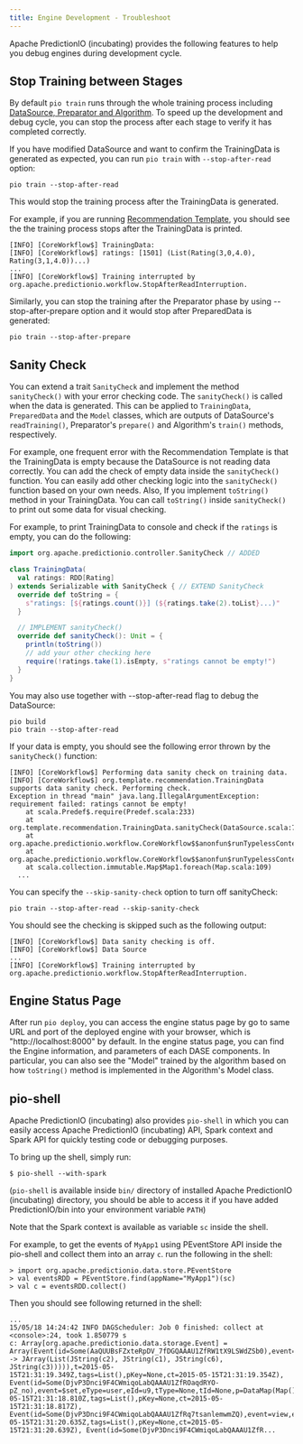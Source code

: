 ```yaml
---
title: Engine Development - Troubleshoot
---
```


<!--
Licensed to the Apache Software Foundation (ASF) under one or more
contributor license agreements.  See the NOTICE file distributed with
this work for additional information regarding copyright ownership.
The ASF licenses this file to You under the Apache License, Version 2.0
(the "License"); you may not use this file except in compliance with
the License.  You may obtain a copy of the License at

    http://www.apache.org/licenses/LICENSE-2.0

Unless required by applicable law or agreed to in writing, software
distributed under the License is distributed on an "AS IS" BASIS,
WITHOUT WARRANTIES OR CONDITIONS OF ANY KIND, either express or implied.
See the License for the specific language governing permissions and
limitations under the License.
-->

Apache PredictionIO (incubating) provides the following features to help you
debug engines during development cycle.

## Stop Training between Stages

By default `pio train` runs through the whole training process including
[DataSource, Preparator and Algorithm](/templates/recommendation/dase/). To
speed up the development and debug cycle, you can stop the process after each
stage to verify it has completed correctly.

If you have modified DataSource and want to confirm the TrainingData is
generated as expected, you can run `pio train` with `--stop-after-read` option:

```
pio train --stop-after-read
```

This would stop the training process after the TrainingData is generated.

For example, if you are running [Recommendation
Template](/templates/recommendation/quickstart/), you should see the the
training process stops after the TrainingData is printed.

```
[INFO] [CoreWorkflow$] TrainingData:
[INFO] [CoreWorkflow$] ratings: [1501] (List(Rating(3,0,4.0), Rating(3,1,4.0))...)
...
[INFO] [CoreWorkflow$] Training interrupted by org.apache.predictionio.workflow.StopAfterReadInterruption.
```

Similarly, you can stop the training after the Preparator phase by using
--stop-after-prepare option and it would stop after PreparedData is generated:

```
pio train --stop-after-prepare
```

##  Sanity Check

You can extend a trait `SanityCheck` and implement the method
`sanityCheck()` with your error checking code. The `sanityCheck()` is called
when the data is generated. This can be applied to `TrainingData`, `PreparedData` and the `Model` classes, which are outputs of DataSource's `readTraining()`, Preparator's `prepare()` and Algorithm's `train()` methods, respectively.

For example, one frequent error with the Recommendation Template is that the
TrainingData is empty because the DataSource is not reading data correctly. You
can add the check of empty data inside the `sanityCheck()` function. You can
easily add other checking logic into the `sanityCheck()` function based on your
own needs. Also, If you implement `toString()` method in your TrainingData. You can call
`toString()` inside `sanityCheck()` to print out some data for visual checking.

For example, to print TrainingData to console and check if the `ratings` is empty, you can
do the following:

```scala
import org.apache.predictionio.controller.SanityCheck // ADDED

class TrainingData(
  val ratings: RDD[Rating]
) extends Serializable with SanityCheck { // EXTEND SanityCheck
  override def toString = {
    s"ratings: [${ratings.count()}] (${ratings.take(2).toList}...)"
  }

  // IMPLEMENT sanityCheck()
  override def sanityCheck(): Unit = {
    println(toString())
    // add your other checking here
    require(!ratings.take(1).isEmpty, s"ratings cannot be empty!")
  }
}
```

You may also use together with --stop-after-read flag to debug the DataSource:

```
pio build
pio train --stop-after-read
```

If your data is empty, you should see the following error thrown by the
`sanityCheck()` function:

```
[INFO] [CoreWorkflow$] Performing data sanity check on training data.
[INFO] [CoreWorkflow$] org.template.recommendation.TrainingData supports data sanity check. Performing check.
Exception in thread "main" java.lang.IllegalArgumentException: requirement failed: ratings cannot be empty!
	at scala.Predef$.require(Predef.scala:233)
	at org.template.recommendation.TrainingData.sanityCheck(DataSource.scala:73)
	at org.apache.predictionio.workflow.CoreWorkflow$$anonfun$runTypelessContext$7.apply(Workflow.scala:474)
	at org.apache.predictionio.workflow.CoreWorkflow$$anonfun$runTypelessContext$7.apply(Workflow.scala:465)
	at scala.collection.immutable.Map$Map1.foreach(Map.scala:109)
  ...
```

You can specify the `--skip-sanity-check` option to turn off sanityCheck:

```
pio train --stop-after-read --skip-sanity-check
```

You should see the checking is skipped such as the following output:

```
[INFO] [CoreWorkflow$] Data sanity checking is off.
[INFO] [CoreWorkflow$] Data Source
...
[INFO] [CoreWorkflow$] Training interrupted by org.apache.predictionio.workflow.StopAfterReadInterruption.
```

## Engine Status Page

After run `pio deploy`, you can access the engine status page by go to same URL and port of the deployed engine with your browser, which is "http://localhost:8000" by default. In the engine status page, you can find the Engine information, and parameters of each DASE components. In particular, you can also see the "Model" trained by the algorithm based on how `toString()` method is implemented in the Algorithm's Model class.

## pio-shell

Apache PredictionIO (incubating) also provides `pio-shell` in which you can
easily access Apache PredictionIO (incubating) API, Spark context and Spark API
for quickly testing code or debugging purposes.

To bring up the shell, simply run:

```
$ pio-shell --with-spark
```

(`pio-shell` is available inside `bin/` directory of installed Apache
PredictionIO (incubating) directory, you should be able to access it if you have
added PredictionIO/bin into your environment variable `PATH`)

Note that the Spark context is available as variable `sc` inside the shell.

For example, to get the events of `MyApp1` using PEventStore API inside the pio-shell and collect them into an array `c`. run the following in the shell:

```
> import org.apache.predictionio.data.store.PEventStore
> val eventsRDD = PEventStore.find(appName="MyApp1")(sc)
> val c = eventsRDD.collect()
```

Then you should see following returned in the shell:

```
...
15/05/18 14:24:42 INFO DAGScheduler: Job 0 finished: collect at <console>:24, took 1.850779 s
c: Array[org.apache.predictionio.data.storage.Event] = Array(Event(id=Some(AaQUUBsFZxteRpDV_7fDGQAAAU1ZfRW1tX9LSWdZSb0),event=$set,eType=item,eId=i42,tType=None,tId=None,p=DataMap(Map(categories -> JArray(List(JString(c2), JString(c1), JString(c6), JString(c3))))),t=2015-05-15T21:31:19.349Z,tags=List(),pKey=None,ct=2015-05-15T21:31:19.354Z), Event(id=Some(DjvP3Dnci9F4CWmiqoLabQAAAU1ZfROaqdRYO-pZ_no),event=$set,eType=user,eId=u9,tType=None,tId=None,p=DataMap(Map()),t=2015-05-15T21:31:18.810Z,tags=List(),pKey=None,ct=2015-05-15T21:31:18.817Z), Event(id=Some(DjvP3Dnci9F4CWmiqoLabQAAAU1ZfRq7tsanlemwmZQ),event=view,eType=user,eId=u9,tType=Some(item),tId=Some(i25),p=DataMap(Map()),t=2015-05-15T21:31:20.635Z,tags=List(),pKey=None,ct=2015-05-15T21:31:20.639Z), Event(id=Some(DjvP3Dnci9F4CWmiqoLabQAAAU1ZfR...
```
